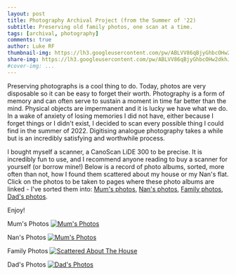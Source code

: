```yaml
---
layout: post
title: Photography Archival Project (from the Summer of '22)
subtitle: Preserving old family photos, one scan at a time.
tags: [archival, photography]
comments: true
author: Luke RF
thumbnail-img: https://lh3.googleusercontent.com/pw/ABLVV86qBjyGhbcOHw2dkhJjn0ghdDxrLLSiT-Jf8A0nTL9TCQ3rQaZ_xPRRgWxvd_y2-fgk85Umv_ZLo5qwZGQ1DvClnkmOO7OI5NvSX63cd523aUn26QLR_ImYeK3DrV8qnvB8ogxRsky_Ijl9PGeNx7Mz7iSQ1j6pQXYonAiO_vZuasJUvM8ya9GxQ7QchJVsDlPiCbVrtBU79hBLYs_wr1ZgMS4H2VVeu3KHRmuoqEHgxxBhLCEwx4B1hgaHsbLQKZIOGXRbeVuDmlZsTAN9fJck6x8zcrwDXIyYTAlBVc5x8r2ipP-xjcE6wN74ly2IkiOL_PapZ_bIFDX293dmLUa8BrBcT2EbdLh0xHPjcGgeeo4wpBkYq1glPgFrGwoUTdiatVVVbcqXCvl3WkA1t3kNHH8sF-tcGDqh1DQlFCOlGbPVL-eztxiQhf8O89h1Ni5tozdq8urP_w4Ah9HB7GWZGKlOXalaVopVmQDciSKDLdEBkCc3z5O8cPmiZHHU6uSQ_wutfvZZjkFXBxH8J3EhZ3kaFgnGxrTJnibeB1XIKi-jKPst6e24VPXXu2MfgfNDTOt0HDZCoIFnvMen09STrBIgaYbxchD-mRSrEnFt2EMeI5TqQIqLvqeGrKO9Db5FP7BTE7d_cJUWZr0xhymRKsE7W0Ez4z5yHxxwX0PM8Hyxy6zgr7TamjIE1cYLQaYb09YC58dtLF9VZ2W8Ho7ISPQXS3u4Nx4xOjYjm8-FgyRkqGjHoAZgjNS5_OwJojRzZSZTqwjM6vJ5-ScuLxLT45hir3HVc5x8vZhWA7Ib5kn1gLJrDQ6uIYscw92qL3iVIrXTCl8FIOPEybf3uYd8BFI8pwqdn_rJAJHPVdwyYFPKYc-PbxPIy7RlolTm07d0kH6CqGDW0-TakE4RkUHLD5NfFenvH1ynoSGuS6f3s54EjQH57YSYg1ZmNCxy4q4pKRVB1L1TCA=w995-h995-s-no?authuser=1
share-img: https://lh3.googleusercontent.com/pw/ABLVV86qBjyGhbcOHw2dkhJjn0ghdDxrLLSiT-Jf8A0nTL9TCQ3rQaZ_xPRRgWxvd_y2-fgk85Umv_ZLo5qwZGQ1DvClnkmOO7OI5NvSX63cd523aUn26QLR_ImYeK3DrV8qnvB8ogxRsky_Ijl9PGeNx7Mz7iSQ1j6pQXYonAiO_vZuasJUvM8ya9GxQ7QchJVsDlPiCbVrtBU79hBLYs_wr1ZgMS4H2VVeu3KHRmuoqEHgxxBhLCEwx4B1hgaHsbLQKZIOGXRbeVuDmlZsTAN9fJck6x8zcrwDXIyYTAlBVc5x8r2ipP-xjcE6wN74ly2IkiOL_PapZ_bIFDX293dmLUa8BrBcT2EbdLh0xHPjcGgeeo4wpBkYq1glPgFrGwoUTdiatVVVbcqXCvl3WkA1t3kNHH8sF-tcGDqh1DQlFCOlGbPVL-eztxiQhf8O89h1Ni5tozdq8urP_w4Ah9HB7GWZGKlOXalaVopVmQDciSKDLdEBkCc3z5O8cPmiZHHU6uSQ_wutfvZZjkFXBxH8J3EhZ3kaFgnGxrTJnibeB1XIKi-jKPst6e24VPXXu2MfgfNDTOt0HDZCoIFnvMen09STrBIgaYbxchD-mRSrEnFt2EMeI5TqQIqLvqeGrKO9Db5FP7BTE7d_cJUWZr0xhymRKsE7W0Ez4z5yHxxwX0PM8Hyxy6zgr7TamjIE1cYLQaYb09YC58dtLF9VZ2W8Ho7ISPQXS3u4Nx4xOjYjm8-FgyRkqGjHoAZgjNS5_OwJojRzZSZTqwjM6vJ5-ScuLxLT45hir3HVc5x8vZhWA7Ib5kn1gLJrDQ6uIYscw92qL3iVIrXTCl8FIOPEybf3uYd8BFI8pwqdn_rJAJHPVdwyYFPKYc-PbxPIy7RlolTm07d0kH6CqGDW0-TakE4RkUHLD5NfFenvH1ynoSGuS6f3s54EjQH57YSYg1ZmNCxy4q4pKRVB1L1TCA=w995-h995-s-no?authuser=1
#cover-img: ...
---
```


Preserving photographs is a cool thing to do. Today, photos are very disposable so it can be easy to forget their worth. Photography is a form of memory and can often serve to sustain a moment in time far better than the mind. Physical objects are impermanent and it is lucky we have what we do. In a wake of anxiety of losing memories I did not have, either because I forget things or I didn't exist, I decided to scan every possible thing I could find in the summer of 2022. Digitising analogue photography takes a while but is an incredibly satisfying and worthwhile process.

I bought myself a scanner, a CanoScan LiDE 300 to be precise. It is incredibly fun to use, and I recommend anyone reading to buy a scanner for yourself (or borrow mine!) Below is a record of photo albums, sorted, more often than not, how I found them scattered about my house or my Nan's flat. Click on the photos to be taken to pages where these photo albums are linked - I've sorted them into: [Mum's photos](https://ekulrf.github.io/lukes-letters/photo-mum/), [Nan's photos](https://ekulrf.github.io/lukes-letters/photo-nan/), [Family photos](https://ekulrf.github.io/lukes-letters/photo-familyDrawers/), [Dad's photos](https://ekulrf.github.io/lukes-letters/photo-dad/).

Enjoy!

Mum's Photos
<a href="https://ekulrf.github.io/lukes-letters/photo-mum/">
  <img alt="Mum's Photos" src="https://lh3.googleusercontent.com/pw/ADCreHdmFjQIxu1AdI8vVeBnlWHq0Y8iPUksPQjpF7K0QgHXoJ-OMYsjYXChN4o_5FXwRwnHoJ_JTcvodpZmthezgDxhAXYbk1ON0i7NJd7M3CtB9rDQWtr4CPaRWJo-uc4y22gOEn2B4e3D6_5F4rZJ4r76=w1413-h955-s-no?authuser=1">
</a>

Nan's Photos
<a href="https://ekulrf.github.io/lukes-letters/photo-nan/">
  <img alt="Mum's Photos" src="https://lh3.googleusercontent.com/pw/ADCreHdGBpgwIIukrmqhCL0BipfO6RNbDSuEnrtSx5mYrgxXv8xrcQoF2pdXpp0sPAmvys9E0Uw6yNAEp8BTc-hQBYF4t9itL9VK_KtnVr-1VDK9Da4GErPPvYVErdQTH3Sq5znsrA63JZuBbqtV0X9Qi5lC=w1245-h955-s-no?authuser=1">
</a>

Family Photos
<a href="https://ekulrf.github.io/lukes-letters/photo-familyDrawers/">
  <img alt="Scattered About The House" src="https://lh3.googleusercontent.com/pw/ABLVV85DqPuyadyBoQy3GyFuY0QcVaMuFTHUuNBNQjUaczvsmk5C2ga2_O1hsRzqzI0WcKgFJRCgZTWNAr-xmwK6dqlWqpRVAIYQSVcLjbQgKI9ulNjZ5IITshHqI0SxEgjiv5cfsnqRxeOOMh7wZoiC0Zfn=w964-h639-s-no?authuser=1">
</a>

Dad's Photos
<a href="https://ekulrf.github.io/lukes-letters/photo-dad/">
  <img alt="Dad's Photos" src="https://lh3.googleusercontent.com/pw/ABLVV86mon_aWsNXoRp7exK9Japyih8mFeZQ22GDbpQVngp64-OO9WpU8MDX10Iwbo-o0bm9Vyhb-vY8D6JXKw4ay-0kSvfq8n4KjMrV5ANUtczib0eQZcIN-Xy4IEVmefwQEPjAJRMogPfmURmjc0C7_Fag=w964-h607-s-no?authuser=1">
</a>
